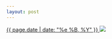 ```yaml
---
layout: post
---
```


<p>
  <a href="/66">
    <time>{{ page.date | date: "%e %B, %Y" }}</time>
  </a>
  <a href="/66"><img src="{{ site.assets_url }}/66.jpg"/></a>
</p>

